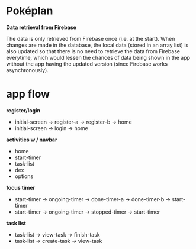 # Poképlan
**Data retrieval from Firebase**

The data is only retrieved from Firebase once (i.e. at the start). When changes are made in the database, the local data (stored in an array list) is also updated so that there is no need to retrieve the data from Firebase everytime, which would lessen the chances of data being shown in the app without the app having the updated version (since Firebase works asynchronously).
 
# app flow
**register/login**
- initial-screen -> register-a -> register-b -> home
- initial-screen -> login -> home

**activities w / navbar**
- home
- start-timer
- task-list
- dex
- options

**focus timer**
- start-timer -> ongoing-timer -> done-timer-a -> done-timer-b -> start-timer
- start-timer -> ongoing-timer -> stopped-timer -> start-timer

**task list**
- task-list -> view-task -> finish-task
- task-list -> create-task -> view-task
